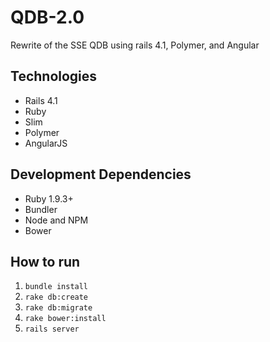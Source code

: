 # QDB-2.0

Rewrite of the SSE QDB using rails 4.1, Polymer, and Angular

## Technologies
* Rails 4.1
* Ruby
* Slim
* Polymer
* AngularJS

## Development Dependencies
* Ruby 1.9.3+
* Bundler
* Node and NPM
* Bower

## How to run

1. `bundle install`
2. `rake db:create`
3. `rake db:migrate`
4. `rake bower:install`
5. `rails server`
